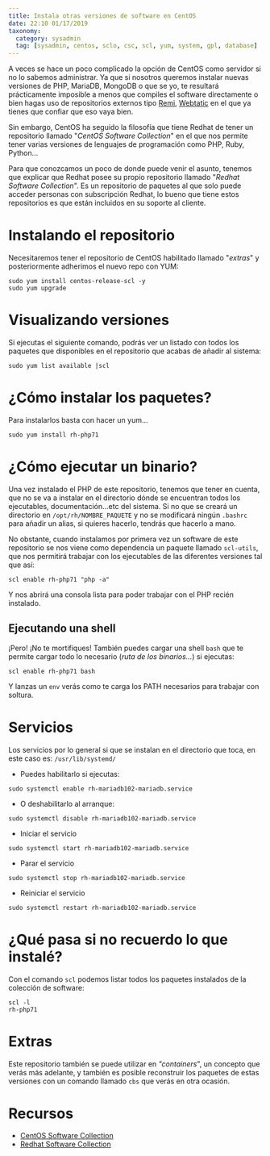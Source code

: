 ```yaml
---
title: Instala otras versiones de software en CentOS
date: 22:10 01/17/2019
taxonomy:
  category: sysadmin
  tag: [sysadmin, centos, sclo, csc, scl, yum, system, gpl, database]
---
```



A veces se hace un poco complicado la opción de CentOS como servidor si no lo sabemos administrar. Ya que si nosotros queremos instalar nuevas versiones de PHP, MariaDB, MongoDB o que se yo, te resultará prácticamente imposible a menos que compiles el software directamente o bien hagas uso de repositorios externos tipo [Remi](https://rpms.remirepo.net?target=_blank), [Webtatic](https://webtatic.com?target=_blank) en el que ya tienes que confiar que eso vaya bien.

Sin embargo, CentOS ha seguido la filosofía que tiene Redhat de tener un repositorio llamado "_CentOS Software Collection_" en el que nos permite tener varias versiones de lenguajes de programación como PHP, Ruby, Python...

Para que conozcamos un poco de donde puede venir el asunto, tenemos que explicar que Redhat posee su propio repositorio llamado "_Redhat Software Collection_". Es un repositorio de paquetes al que solo puede acceder personas con subscripción Redhat, lo bueno que tiene estos repositorios es que están incluidos en su soporte al cliente.

# Instalando el repositorio
Necesitaremos tener el repositorio de CentOS habilitado llamado "_extras_" y posteriormente adherimos el nuevo repo con YUM:
```
sudo yum install centos-release-scl -y
sudo yum upgrade
```

# Visualizando versiones
Si ejecutas el siguiente comando, podrás ver un listado con todos los paquetes que disponibles en el repositorio que acabas de añadir al sistema:
```
sudo yum list available |scl 
```

# ¿Cómo instalar los paquetes?
Para instalarlos basta con hacer un yum...
```
sudo yum install rh-php71
```
# ¿Cómo ejecutar un binario?
Una vez instalado el PHP de este repositorio, tenemos que tener en cuenta, que no se va a instalar en el directorio dónde se encuentran todos los ejecutables, documentación...etc del sistema. Si no que se creará un directorio en `/opt/rh/NOMBRE_PAQUETE` y no se modificará ningún `.bashrc` para añadir un alias, si quieres hacerlo, tendrás que hacerlo a mano.

No obstante, cuando instalamos por primera vez un software de este repositorio se nos viene como dependencia un paquete llamado `scl-utils`, que nos permitirá trabajar con los ejecutables de las diferentes versiones tal que así:
```
scl enable rh-php71 "php -a"
```
Y nos abrirá una consola lista para poder trabajar con el PHP recién instalado.

## Ejecutando una shell
¡Pero! ¡No te mortifiques! También puedes cargar una shell `bash` que te permite cargar todo lo necesario (_ruta de los binarios..._) si ejecutas:
```
scl enable rh-php71 bash
```
Y lanzas un `env` verás como te carga los PATH necesarios para trabajar con soltura.

# Servicios
Los servicios por lo general si que se instalan en el directorio que toca, en este caso es: `/usr/lib/systemd/`

 * Puedes habilitarlo si ejecutas:
```
sudo systemctl enable rh-mariadb102-mariadb.service
```
 * O deshabilitarlo al arranque:
```
sudo systemctl disable rh-mariadb102-mariadb.service
```
 * Iniciar el servicio
```
sudo systemctl start rh-mariadb102-mariadb.service
```
 * Parar el servicio
```
sudo systemctl stop rh-mariadb102-mariadb.service
```
 * Reiniciar el servicio
```
sudo systemctl restart rh-mariadb102-mariadb.service
```
# ¿Qué pasa si no recuerdo lo que instalé?
Con el comando `scl` podemos listar todos los paquetes instalados de la colección de software:
```
scl -l
rh-php71
```
# Extras
Este repositorio también se puede utilizar en _"containers_", un concepto que verás más adelante, y también es posible reconstruir los paquetes de estas versiones con un comando llamado `cbs` que verás en otra ocasión.

# Recursos
 * [CentOS Software Collection](https://wiki.centos.org/SpecialInterestGroup/SCLo#head-3cbac26d7e6a9d1ab72b66cd1e975d774999aa90?target=_blank)
 * [Redhat Software Collection](https://access.redhat.com/documentation/en-us/red_hat_software_collections/3/html/3.2_release_notes/chap-usage?target=_blank)